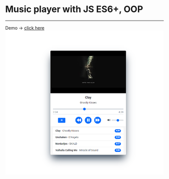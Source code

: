 # Music player with JS ES6+, OOP
---
Demo -> [click here](https://movieappjs-awokendev.netlify.app)
![demo-image](readme-img/demo.png)